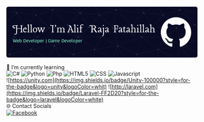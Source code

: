 ![](img/github-header-image.png)

<!--
**Myuziroun/Myuziroun** is a ✨ _special_ ✨ repository because its `README.md` (this file) appears on your GitHub profile.

Here are some ideas to get you started:

- 🔭 I’m currently working on ...
- 🌱 I’m currently learning ...
- 👯 I’m looking to collaborate on ...
- 🤔 I’m looking for help with ...
- 💬 Ask me about ...
- 📫 How to reach me: ...
- 😄 Pronouns: ...
- ⚡ Fun fact: ...
-->

📕 I’m currently learning<br>![C#](https://img.shields.io/badge/C%23-239120?style=for-the-badge&logo=csharp&logoColor=whit) ![Python](https://img.shields.io/badge/Python-FFD43B?style=for-the-badge&logo=python&logoColor=blue) ![Php](https://img.shields.io/badge/PHP-777BB4?style=for-the-badge&logo=php&logoColor=white) ![HTML5](https://img.shields.io/badge/HTML5-E34F26?style=for-the-badge&logo=html5&logoColor=white) ![CSS](https://img.shields.io/badge/CSS3-1572B6?style=for-the-badge&logo=css3&logoColor=white) ![Javascript](https://img.shields.io/badge/JavaScript-323330?style=for-the-badge&logo=javascript&logoColor=F7DF1E) <br>
![https://unity.com](https://img.shields.io/badge/Unity-100000?style=for-the-badge&logo=unity&logoColor=whit) ![http://laravel.com](https://img.shields.io/badge/Laravel-FF2D20?style=for-the-badge&logo=laravel&logoColor=white)<br>
🌐 Contact Socials<br>
[![Facebook](https://img.shields.io/badge/Facebook-%231877F2.svg?logo=Facebook&logoColor=white)](https://www.facebook.com/tritaznt21/)

<!-- Proudly created with GPRM ( https://gprm.itsvg.in ) -->
